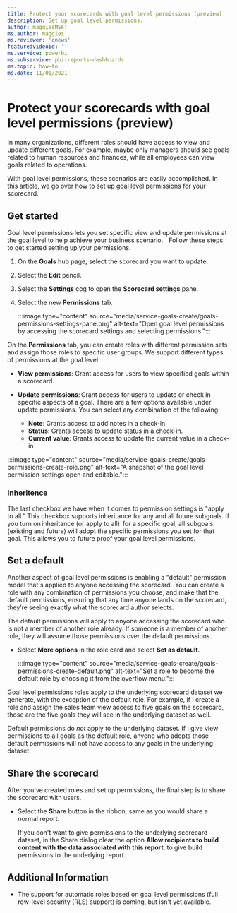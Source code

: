 ```yaml
---
title: Protect your scorecards with goal level permissions (preview)
description: Set up goal level permissions.
author: maggiesMSFT
ms.author: maggies
ms.reviewer: 'cnews'
featuredvideoid: ''
ms.service: powerbi
ms.subservice: pbi-reports-dashboards
ms.topic: how-to
ms.date: 11/01/2021
---
```

# Protect your scorecards with goal level permissions (preview)

In many organizations, different roles should have access to view and update different goals. For example, maybe only managers should see goals related to human resources and finances, while all employees can view goals related to operations.  
 
With goal level permissions, these scenarios are easily accomplished.  In this article, we go over how to set up goal level permissions for your scorecard.

## Get started 

Goal level permissions lets you set specific view and update permissions at the goal level to help achieve your business scenario.  
  
Follow these steps to get started setting up your permissions.

1.	On the **Goals** hub page, select the scorecard you want to update.
2.	Select the **Edit** pencil.
3.	Select the **Settings** cog to open the **Scorecard settings** pane. 
4.	Select the new **Permissions** tab.  

    :::image type="content" source="media/service-goals-create/goals-permissions-settings-pane.png" alt-text="Open goal level permissions by accessing the scorecard settings and selecting permissions.":::

On the **Permissions** tab, you  can create roles with different permission sets and assign those roles to specific user groups. We support different types of permissions at the goal level:

- **View permissions**: Grant access for users to view specified goals within a scorecard.
- **Update permissions**: Grant access for users to update or check in specific aspects of a goal. There are a few options available under update permissions. You can select any combination of the following:

    - **Note**: Grants access to add notes in a check-in.
    - **Status**: Grants access to update status in a check-in.
    - **Current value**: Grants access to update the current value in a check-in  

:::image type="content" source="media/service-goals-create/goals-permissions-create-role.png" alt-text="A snapshot of the goal level permission settings open and editable.":::

### Inheritence 

The last checkbox we have when it comes to permission settings is "apply to all.”  This checkbox supports inheritance for any and all future subgoals.  If you turn on inheritance (or apply to all)  for a specific goal, all subgoals (existing and future) will adopt the specific permissions you set for that goal.  This allows you to future proof your goal level permissions.

## Set a default

Another aspect of goal level permissions is enabling a "default" permission model that's applied to anyone accessing the scorecard.  You can create a role with any combination of permissions you choose, and make that the default permissions, ensuring that any time anyone lands on the scorecard, they’re seeing exactly what the scorecard author selects.    

The default permissions will apply to anyone accessing the scorecard who is not a member of another role already.  If someone is a member of another role, they will assume those permissions over the default permissions. 

- Select **More options** in the role card and select **Set as default**.

    :::image type="content" source="media/service-goals-create/goals-permissions-create-default.png" alt-text="Set a role to become the default role by choosing it from the overflow menu.":::

Goal level permissions roles apply to the underlying scorecard dataset we generate, with the exception of the default role. For example, if I create a role and assign the sales team view access to five goals on the scorecard, those are the five goals they will see in the underlying dataset as well. 

Default permissions do *not* apply to the underlying dataset. If I give view permissions to all goals as the default role, anyone who adopts those default permissions will not have access to any goals in the underlying dataset.

## Share the scorecard

After you've created roles and set up permissions, the final step is to share the scorecard with users.  

- Select the **Share** button in the ribbon, same as you would share a normal report.  

    If you don't want to give permissions to the underlying scorecard dataset, in the Share dialog clear the option **Allow recipients to build content with the data associated with this report**. to give build permissions to the underlying report.

## Additional Information
-	The support for automatic roles based on goal level permissions (full row-level security (RLS) support) is coming, but isn't yet available.
